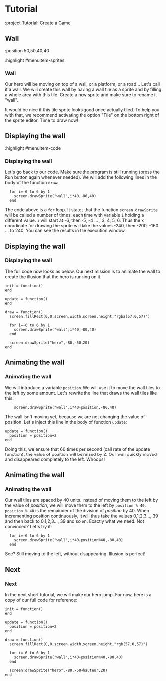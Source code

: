 # Tutorial

:project Tutorial: Create a Game

## Wall

:position 50,50,40,40

:highlight #menuitem-sprites

### Wall

Our hero will be moving on top of a wall, or a platform, or a road... Let's call it a wall. We will
create this wall by having a wall tile as a sprite and by filling a whole area with this tile. Create
a new sprite and make sure to rename it "wall".

It would be nice if this tile sprite looks good once actually tiled.
To help you with that, we recommend activating the option "Tile" on the bottom right of the sprite editor.
Time to draw now!

## Displaying the wall

:highlight #menuitem-code

### Displaying the wall

Let's go back to our code. Make sure the program is still running (press the Run button again whenever needed).
We will add the following lines in the body of the function ```draw```:

```
  for i=-6 to 6 by 1
    screen.drawSprite("wall",i*40,-80,40)
  end
```

The code above is a ```for``` loop. It states that the function ```screen.drawSprite``` will be called a number of times,
each time with variable ```i``` holding a different value. ```i``` will start at -6, then -5, -4 ... , 3, 4, 5, 6. Thus the
x coordinate for drawing the sprite will take the values -240, then -200, -160 ... to 240. You can see the results
in the execution window.

## Displaying the wall

### Displaying the wall

The full code now looks as below. Our next mission is to animate the wall to create the illusion that the hero is running
on it.

```
init = function()
end

update = function()
end

draw = function()
  screen.fillRect(0,0,screen.width,screen.height,"rgba(57,0,57)")

  for i=-6 to 6 by 1
    screen.drawSprite("wall",i*40,-80,40)
  end

  screen.drawSprite("hero",-80,-50,20)
end
```

## Animating the wall

### Animating the wall

We will introduce a variable ```position```. We will use it to move the wall tiles to the left by some amount. Let's
rewrite the line that draws the wall tiles like this:

```
    screen.drawSprite("wall",i*40-position,-80,40)
```

The wall isn't moving yet, because we are not changing the value of position. Let's inject this line in the body of
function ```update```:

```
update = function()
  position = position+2
end
```

Doing this, we ensure that 60 times per second (call rate of the update function), the value of position will be
raised by 2. Our wall quickly moved and disappeared completely to the left. Whoops!

## Animating the wall

### Animating the wall

Our wall tiles are spaced by 40 units. Instead of moving them to the left by the value of *position*, we will move
them to the left by ```position % 40```. ```position % 40``` is the remainder of the division of *position* by 40. When incrementing
position continuously, it will thus take the values 0,1,2,3..., 39 and then back to 0,1,2,3..., 39 and so on. Exactly what we need. Not convinced? Let's try it:

```
  for i=-6 to 6 by 1
    screen.drawSprite("wall",i*40-position%40,-80,40)
  end
```

See? Still moving to the left, without disappearing. Illusion is perfect!

## Next

### Next

In the next short tutorial, we will make our hero jump. For now, here is a copy of our full code for reference:

```
init = function()
end

update = function()
  position = position+2
end

draw = function()
  screen.fillRect(0,0,screen.width,screen.height,"rgb(57,0,57)")

  for i=-6 to 6 by 1
    screen.drawSprite("wall",i*40-position%40,-80,40)
  end

  screen.drawSprite("hero",-80,-50+hauteur,20)
end
```
